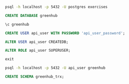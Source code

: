 ```bash
psql -h localhost -p 5432 -U postgres exercises
```

```sql
CREATE DATABASE greenhub
```

```sql
\c greenhub
```

```sql
CREATE USER api_user WITH PASSWORD 'api_user_password';
```

```sql
ALTER USER api_user CREATEDB;
```

```sql
ALTER ROLE api_user SUPERUSER;
```

```sql
exit
```

```bash
psql -h localhost -p 5432 -U api_user greenhub
```

```sql
CREATE SCHEMA greenhub_trx;
```

```sql